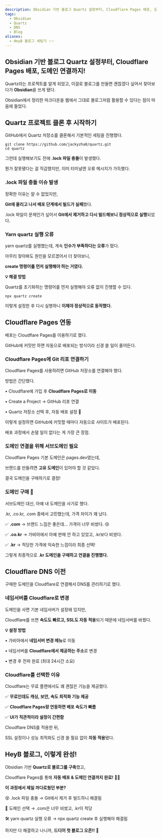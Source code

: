 ```yaml
---
description: Obsidian 기반 블로그 Quartz 설정부터, Cloudflare Pages 배포, 도메인 연결까지!
tags:
  - Obsidian
  - Quartz
  - DNS
  - Blog
aliases:
  - HeyB 블로그 세팅기 ✨✨
---
```

## **Obsidian 기반 블로그 Quartz 설정부터, Cloudflare Pages 배포, 도메인 연결까지!**

Quartz라는 프로젝트를 알게 되었고, 이걸로 블로그를 만들면 괜찮겠다 싶어서 찾아보다가 **Obsidian**을 쓰게 됐다.

Obsidian에서 정리한 마크다운을 웹에서 그대로 블로그처럼 활용할 수 있다는 점이 마음에 들었다.

  

## **Quartz 프로젝트 클론 후 시작하기**

  

GitHub에서 Quartz 저장소를 클론해서 기본적인 세팅을 진행했다.

```
git clone https://github.com/jackyzha0/quartz.git
cd quartz
```

그런데 실행해보기도 전에 **.lock 파일 충돌**이 발생했다.

뭔가 잘못됐다는 걸 직감했지만, 이미 터미널엔 오류 메시지가 가득했다.

  

### **.lock 파일 충돌 이슈 발생**

  

정확한 이유는 알 수 없었지만,

**Git에 올리고 나서 배포 단계에서 빌드가 실패**했다.

.lock 파일이 문제인가 싶어서 **Git에서 제거하고 다시 빌드해보니 정상적으로 실행**되었다.

  

### **Yarn quartz 실행 오류**

  

yarn quartz를 실행했는데, 계속 **인수가 부족하다는 오류**가 떴다.

아무리 찾아봐도 원인을 모르겠어서 더 찾아보니,

**create 명령어를 먼저 실행해야 하는 거였다.**

  

**💡 해결 방법**


Quartz를 초기화하는 명령어를 먼저 실행해야 오류 없이 진행할 수 있다.

```
npx quartz create
```

이렇게 설정한 후 다시 실행하니 **이제야 정상적으로 동작했다.**

  

## **Cloudflare Pages 연동**

  

배포는 Cloudflare Pages를 이용하기로 했다.

GitHub에 커밋만 하면 자동으로 배포되는 방식이라 신경 쓸 일이 줄어든다.

  

### **Cloudflare Pages에 Git 리포 연결하기**

  

Cloudflare Pages를 사용하려면 GitHub 저장소를 연결해야 했다.

방법은 간단했다.

• Cloudflare에 가입 후 **Cloudflare Pages로 이동**

• Create a Project → GitHub 리포 연결

• Quartz 저장소 선택 후, 자동 배포 설정 🎉

  

이렇게 설정하면 GitHub에 커밋할 때마다 자동으로 사이트가 배포된다.

배포 과정에서 손댈 일이 없다는 게 가장 큰 장점.

  

### **도메인 연결을 위해 서브도메인 필요**

  

Cloudflare Pages 기본 도메인은 pages.dev였는데,

브랜드를 만들려면 **고유 도메인**이 있어야 할 것 같았다.

결국 도메인을 구매하기로 결정!

  

### **도메인 구매 💸**

  

서브도메인 대신, 아예 내 도메인을 사기로 했다.

.kr, .co.kr, .com 중에서 고민했는데, 가격 차이가 꽤 났다.

  

✅ **.com** → 브랜드 느낌은 좋은데… 가격이 너무 비쌌다. 😢

✅ **.co.kr** → 가비아에서 아예 판매 안 하고 있었고, .kr보다 비쌌다.

✅ **.kr** → 적당한 가격에 익숙한 느낌이라 최종 선택!

  

그렇게 최종적으로 **.kr 도메인을 구매하고 연결을 진행했다.**

  

## **Cloudflare DNS 이전**

  

구매한 도메인을 Cloudflare로 연결해서 DNS를 관리하기로 했다.

  

### **네임서버를 Cloudflare로 변경**

  

도메인을 사면 기본 네임서버가 설정돼 있지만,

Cloudflare를 쓰면 **속도도 빠르고, SSL도 자동 적용**되기 때문에 네임서버를 바꿨다.

  

**💡 설정 방법**

• 가비아에서 **네임서버 변경 메뉴**로 이동

• 네임서버를 **Cloudflare에서 제공하는 주소**로 변경

• 변경 후 전파 완료 (최대 24시간 소요)

  

### **Cloudflare를 선택한 이유**

  

Cloudflare는 무료 플랜에서도 꽤 괜찮은 기능을 제공했다.

  

✅ **무료인데도 캐싱, 보안, 속도 최적화 기능 제공**

✅ **Cloudflare Pages랑 연동하면 배포 속도가 빠름**

✅ **UI가 직관적이라 설정이 간편함**

  

Cloudflare DNS를 적용한 뒤,

SSL 설정이나 성능 최적화도 신경 쓸 필요 없이 **자동 적용**됐다.

  

## **HeyB 블로그, 이렇게 완성!**

  

Obsidian 기반 **Quartz로 블로그를 구축**했고,

Cloudflare Pages를 통해 **자동 배포 & 도메인 연결까지 완료!** 🚀✨

  

**이 과정에서 제일 까다로웠던 부분?**

  

😵 .lock 파일 충돌 → Git에서 제거 후 빌드하니 해결됨

🤔 도메인 선택 → .com은 너무 비쌌고, .kr이 적당

🛠️ yarn quartz 실행 오류 → npx quartz create 후 실행해야 해결됨

  

하지만 다 해결하고 나니까, **드디어 첫 블로그 오픈!!** 🎉